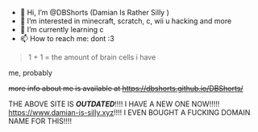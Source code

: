 - 👋 Hi, I’m @DBShorts (Damian Is Rather Silly )
- 👀 I’m interested in minecraft, scratch, c, wii u hacking and more
- 🌱 I’m currently learning c
- 📫 How to reach me: dont :3

> 1 + 1 = the amount of brain cells i have

me, probably

~~more info about me is available at https://dbshorts.github.io/DBShorts/~~

THE ABOVE SITE IS ***OUTDATED***!!!! I HAVE A NEW ONE NOW!!!!! https://www.damian-is-silly.xyz!!!! I EVEN BOUGHT A FUCKING DOMAIN NAME FOR THIS!!!!

<!---
DBShorts/DBShorts is a ✨ special ✨ repository because its `README.md` (this file) appears on your GitHub profile.
You can click the Preview link to take a look at your changes.
--->

